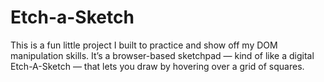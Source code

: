 # Etch-a-Sketch

This is a fun little project I built to practice and show off my DOM manipulation skills. It’s a browser-based sketchpad — kind of like a digital Etch-A-Sketch — that lets you draw by hovering over a grid of squares.